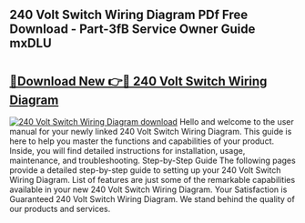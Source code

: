 ## 240 Volt Switch Wiring Diagram PDf Free Download - Part-3fB Service Owner Guide mxDLU

# <h2><a href="http://dfhdv77.blite.top/?on=240+Volt+Switch+Wiring+Diagram">🔗Download New 👉🔴 240 Volt Switch Wiring Diagram</a></h2>

[![240 Volt Switch Wiring Diagram download](https://i.imgur.com/lujVjoI.png)](http://dfhdv77.blite.top/?on=240+Volt+Switch+Wiring+Diagram)
Hello and welcome to the user manual for your newly linked 240 Volt Switch Wiring Diagram. This guide is here to help you master the functions and capabilities of your product. Inside, you will find detailed instructions for installation, usage, maintenance, and troubleshooting. Step-by-Step Guide The following pages provide a detailed step-by-step guide to setting up your 240 Volt Switch Wiring Diagram. List of features are just some of the remarkable capabilities available in your new 240 Volt Switch Wiring Diagram. Your Satisfaction is Guaranteed 240 Volt Switch Wiring Diagram. We stand behind the quality of our products and services.
